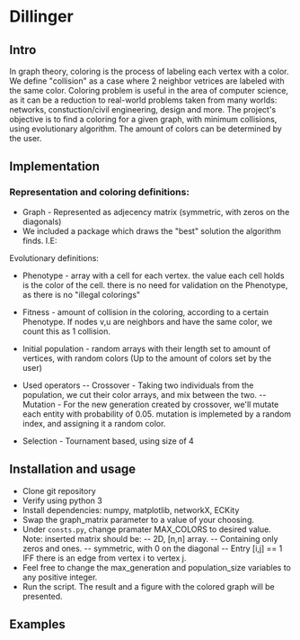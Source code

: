 # Dillinger

## Intro

In graph theory, coloring is the process of labeling each vertex with a color.
We define "collision" as a case where 2 neighbor vetrices are labeled with the same color.
Coloring problem is useful in the area of computer science, as it can be a reduction to real-world problems taken from many worlds: networks, constuction/civil engineering, design and more.
The project's objective is to find a coloring for a given graph, with minimum collisions, using evolutionary algorithm.
The amount of colors can be determined by the user.

## Implementation
### Representation and coloring definitions:
- Graph - Represented as adjecency matrix (symmetric, with zeros on the diagonals)
- We included a package which draws the "best" solution the algorithm finds. I.E: 

Evolutionary definitions:
- Phenotype - array with a cell for each vertex. the value each cell holds is the color of the cell.
there is no need for validation on the Phenotype, as there is no "illegal colorings"
- Fitness - amount of collision in the coloring, according to a certain Phenotype.
If nodes v,u are neighbors and have the same color, we count this as 1 collision.
- Initial population - random arrays with their length set to amount of vertices, with random colors (Up to the amount of colors set by the user)

- Used operators
-- Crossover - Taking two individuals from the population, we cut their color arrays, and mix between the two.
-- Mutation - For the new generation created by crossover, we'll mutate each entity with probability of 0.05. mutation is implemeted by a random index, and assigning it a random color.
- Selection - Tournament based, using size of 4

## Installation and usage

- Clone git repository
- Verify using python 3
- Install dependencies: numpy, matplotlib, networkX, ECKity
- Swap the graph_matrix parameter to a value of your choosing.
- Under `consts.py`, change pramater MAX_COLORS to desired value.
Note: inserted matrix should be:
-- 2D, [n,n] array.
-- Containing only zeros and ones.
-- symmetric, with 0 on the diagonal
-- Entry [i,j] == 1 IFF there is an edge from vertex i to vertex j.
- Feel free to change the max_generation and population_size variables to any positive integer.
- Run the script. The result and a figure with the colored graph will be presented.

## Examples
